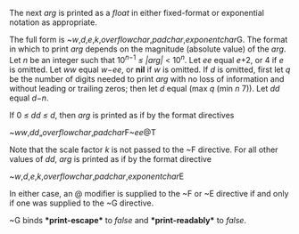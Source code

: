  



The next *arg* is printed as a *float* in either fixed-format or exponential notation as appropriate. 



 



 



The full form is &#126;<i>w</i>,<i>d</i>,<i>e</i>,<i>k</i>,<i>overflowchar</i>,<i>padchar</i>,<i>exponentchar</i>G. The format in which to print <i>arg</i> depends on the magnitude (absolute value) of the <i>arg</i>. Let <i>n</i> be an integer such that 10<sup><i>n−</i>1</sup> <i>≤ |arg|</i> &lt; 10<i><sup>n</sup></i>. Let <i>ee</i> equal <i>e</i>+2, or 4 if <i>e</i> is omitted. Let <i>ww</i> equal <i>w−ee</i>, or **nil** if <i>w</i> is omitted. If <i>d</i> is omitted, first let <i>q</i> be the number of digits needed to print <i>arg</i> with no loss of information and without leading or trailing zeros; then let <i>d</i> equal (max <i>q</i> (min <i>n</i> 7)). Let <i>dd</i> equal <i>d−n</i>. 



If 0 *≤ dd ≤ d*, then *arg* is printed as if by the format directives 



&#126;*ww*,*dd*„*overflowchar*,*padchar*F&#126;*ee*@T 



Note that the scale factor *k* is not passed to the &#126;F directive. For all other values of *dd*, *arg* is printed as if by the format directive 



&#126;*w*,*d*,*e*,*k*,*overflowchar*,*padchar*,*exponentchar*E 



In either case, an @ modifier is supplied to the &#126;F or &#126;E directive if and only if one was supplied to the &#126;G directive. 



&#126;G binds **\*print-escape\*** to *false* and **\*print-readably\*** to *false*. 



